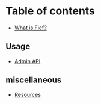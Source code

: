 # Table of contents

* [What is Fief?](README.md)

## Usage

* [Admin API](usage/admin-api.md)

## miscellaneous

* [Resources](miscellaneous/resources.md)
